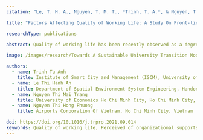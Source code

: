 ```yaml
---
citation: "Le, T. H. A., Nguyen, T. M. T., *Trinh, T. A.*, & Nguyen, T. H. P. (2021). *Factors Affecting Quality of Working Life: A Study On Front-line Employees In Vietnamese Aviation Sector*. Transportation Research Procedia, 56, 118-126."

title: "Factors Affecting Quality of Working Life: A Study On Front-line Employees In Vietnamese Aviation Sector"

researchType: publications

abstract: Quality of working life has been recently observed as a degree of employee satisfaction and job satisfaction. Hence, many organizational policies have been formulated to effortfully upgrade job performance which leads to not only job satisfaction but also employee satisfaction. However, the question is that whether there is other factors impact on quality of working life that the organizations have neglected. The study was conducted to identify the factors of quality of working life in the case of front-line staff in the Vietnamese aviation sector. The study focused on 212 aviation employees who came from many various airports in Vietnam. The Cronbach’s alpha of each construct was found to be greater than 0.81. Confirmatory factor analysis (CFA) was applied to examine the internal reliability of measurements and structural equation modeling (SEM) was used to test the goodness of the proposed model. The findings of the study supported eight hypotheses which indicated that perceived organization supports (POS), emotion exhaustion (EE), extra-role services (ES), and servicescape (SE) affected on quality of working life (QWL) of aviation employees. Moreover, this research discovered that intrinsic motivation (IM) played as a mediating factor that affected negatively on EE and positively on ES. The implication of the study suggested that the more POS employees recognized with the caring, approvals policies, the closer level the employees and managers incorporated, and POS was a key factor to enhance the employee performances which was referred by extra-role services, emotional exhaustion, and quality of working life. As a fast-growing industry in our contemporary society, the Vietnamese aviation sector priorly needed to tackle the issue of aviation working service environment which implied as servicescape in this study to upgrade the quality of employee working life and toward the quality of Vietnamese aviation service.

image: /images/research/Towards A Sustainable University Transition Model For Emerging Markets.jpg

authors:
  - name: Trinh Tu Anh
    title: Institute of Smart City and Management (ISCM), University of Economics Ho Chi Minh City, Ho Chi Minh City, Vietnam
  - name: Le Thi Hanh An
    title: Department of Spatial Environment System Engineering, Handong Global University, Korea
  - name: Nguyen Thi Mai Trang
    title: University of Economics Ho Chi Minh City, Ho Chi Minh City, Vietnam
  - name: Nguyen Thi Hong Phuong
    title: Airports Corporation Of Vietnam, Ho Chi Minh City, Vietnam

doi: https://doi.org/10.1016/j.trpro.2021.09.014
keywords: Quality of working life, Perceived of organizational supports, Extra role services, Emotional exhaustion, Intrinsic motivation, Vietnamese aviation industry, Vietnamese airports
---
```

